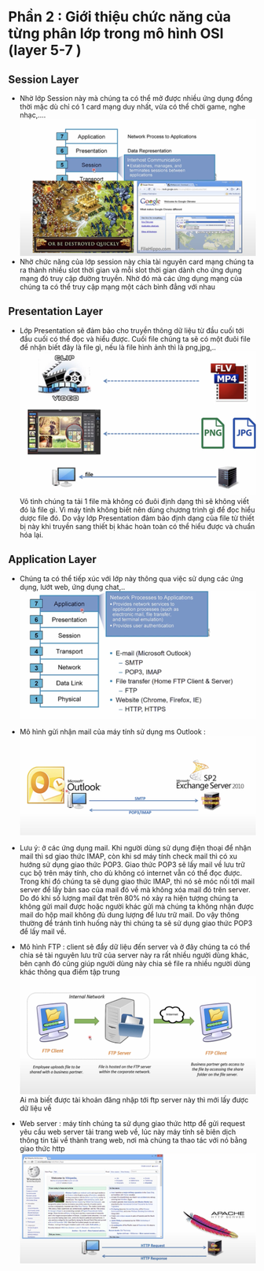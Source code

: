 # Phần 2 : Giới thiệu chức năng của từng phân lớp trong mô hình OSI (layer 5-7 )

## Session Layer
-   Nhờ lớp Session này mà chúng ta có thể mở được nhiều ứng dụng đồng thời mặc dù chỉ có 1 card mạng duy nhất, vừa có thể chời game, nghe nhạc,....![Alt text](<../picture/Screenshot 2023-08-25 at 06.57.30.png>)
-   Nhờ chức năng của lớp session này chia tài nguyên card mạng chúng ta ra thành nhiều slot thời gian và mỗi slot thời gian dành cho ứng dụng mạng đó truy cập đường truyền. Nhờ đó mà các ứng dụng mạng của chúng ta có thể truy cập mạng một cách bình đẳng với nhau

## Presentation Layer
-   Lớp Presentation sẽ đảm bảo cho truyền thông dữ liệu từ đầu cuối tới đầu cuối có thể đọc và hiểu được. Cuối file chúng ta sẽ có một đuôi file để nhận biết đây là file gì, nếu là file hình ảnh thì là png,jpg,..![Alt text](<../picture/Screenshot 2023-08-25 at 07.02.57.png>)Vô tình chúng ta tải 1 file mà không có đuôi định dạng thì sẽ không viết đó là file gì. Vì máy tính không biết nên dùng chương trình gì để đọc hiểu dược file đó. Do vậy lớp Presentation đảm bảo định dạng của file từ thiết bị này khi truyền sang thiết bị khác hoàn toàn có thể hiểu được và chuẩn hóa lại.
## Application Layer

-   Chúng ta có thể tiếp xúc với lớp này thông qua việc sử dụng các ứng dụng, lướt web, ứng dụng chat,.. ![Alt text](<../picture/Screenshot 2023-08-25 at 07.06.05.png>)
-   Mô hình gửi nhận mail của máy tính sử dụng ms Outlook : ![Alt text](<../picture/Screenshot 2023-08-25 at 07.10.25.png>)

-   Lưu ý: ở các ứng dụng mail. Khi người dùng sử dụng điện thoại để nhận mail thì sd giao thức IMAP, còn khi sd máy tính check mail thì có xu hướng sử dụng giao thức POP3. Giao thức POP3 sẽ lấy mail về lưu trữ cục bộ trên máy tính, cho dù không có internet vẫn có thể đọc được. Trong khi đó chúng ta sẽ dụng giao thức IMAP, thì nó sẽ móc nối tới mail server để lấy bản sao của mail đó về mà không xóa mail đó trên server. Do đó khi số lượng mail đạt trên 80% nó xảy ra hiện tượng chúng ta không gửi mail được hoặc người khác gửi mà chúng ta không nhận được mail do hộp mail không đủ dung lượng để lưu trữ mail. Do vậy thông thường để tránh tình huống này thì chúng ta sẽ sử dụng giao thức POP3 để lấy mail về.
-    Mô hình FTP : client sẽ đẩy dữ liệu đến server và ở đây chúng ta có thể chia sẻ tài nguyên lưu trữ của server này ra rất nhiều người dùng khác, bên cạnh đó cũng giúp người dùng này chia sẻ file ra nhiều người dùng khác thông qua điểm tập trung  
![Alt text](<../picture/Screenshot 2023-08-25 at 07.17.49.png>)
Ai mà biết được tài khoản đăng nhập tới ftp server này thì mới lấy được dữ liệu về

-    Web server : máy tính chúng ta sử dụng giao thức http để gửi request yêu cầu web server tải trang web về, lúc này máy tính sẽ biên dịch thông tin tải về thành trang web, nơi mà chúng ta thao tác với nó bằng giao thức http ![Alt text](<../picture/Screenshot 2023-08-25 at 07.24.41.png>)